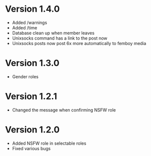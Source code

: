 # Version 1.4.0
+ Added /warnings
+ Added /time
+ Database clean up when member leaves
+ Unixsocks command has a link to the post now
+ Unixsocks posts now post 6x more automatically to femboy media

# Version 1.3.0
+ Gender roles

# Version 1.2.1
+ Changed the message when confirming NSFW role

# Version 1.2.0
+ Added NSFW role in selectable roles
+ Fixed various bugs